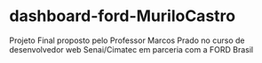 # dashboard-ford-MuriloCastro
Projeto Final proposto pelo Professor Marcos Prado no curso de desenvolvedor web Senai/Cimatec em parceria com a FORD Brasil
